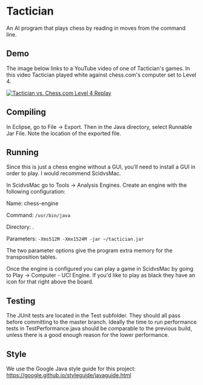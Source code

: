 # Tactician

An AI program that plays chess by reading in moves from the command line.

## Demo

The image below links to a YouTube video of one of Tactician's games. In this video Tactician played white against chess.com's computer set to Level 4.

[![Tactician vs. Chess.com Level 4 Replay](http://img.youtube.com/vi/IfMGne0wNZM/0.jpg)](http://www.youtube.com/watch?v=IfMGne0wNZM "Tactician vs. Chess.com Level 4 Replay")

## Compiling

In Eclipse, go to File -> Export. Then in the Java directory, select Runnable Jar File. Note the location of the exported file.

## Running

Since this is just a chess engine without a GUI, you'll need to install a GUI in order to play. I would recommend ScidvsMac.

In ScidvsMac go to Tools -> Analysis Engines. Create an engine with the following configuration:

Name: chess-engine

Command: `/usr/bin/java`

Directory: .

Parameters: `-Xms512M -Xmx1524M -jar ~/tactician.jar`

The two parameter options give the program extra memory for the transposition tables.

Once the engine is configured you can play a game in ScidvsMac by going to Play -> Computer - UCI Engine. If you'd like to play as black they have an icon for that right above the board.

## Testing

The JUnit tests are located in the Test subfolder. They should all pass before committing to the master branch. Ideally the time to run performance tests in TestPerformance.java should be comparable to the previous build, unless there is a good enough reason for the lower performance.

## Style

We use the Google Java style guide for this project: https://google.github.io/styleguide/javaguide.html
